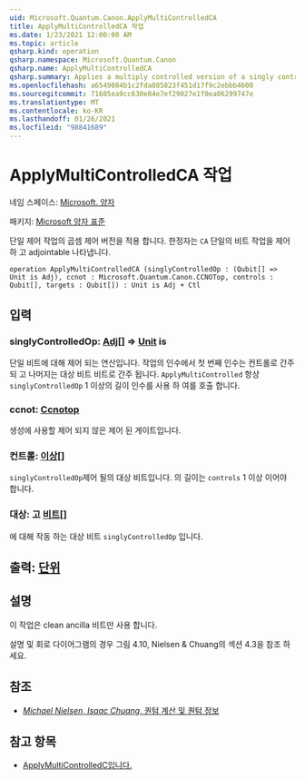 ```yaml
---
uid: Microsoft.Quantum.Canon.ApplyMultiControlledCA
title: ApplyMultiControlledCA 작업
ms.date: 1/23/2021 12:00:00 AM
ms.topic: article
qsharp.kind: operation
qsharp.namespace: Microsoft.Quantum.Canon
qsharp.name: ApplyMultiControlledCA
qsharp.summary: Applies a multiply controlled version of a singly controlled operation. The modifier `CA` indicates that the single-qubit operation is controllable and adjointable.
ms.openlocfilehash: a6549084b1c2fda885823f451d17f9c2ebbb4600
ms.sourcegitcommit: 71605ea9cc630e84e7ef29027e1f0ea06299747e
ms.translationtype: MT
ms.contentlocale: ko-KR
ms.lasthandoff: 01/26/2021
ms.locfileid: "98841689"
---
```

# <a name="applymulticontrolledca-operation"></a>ApplyMultiControlledCA 작업

네임 스페이스: [Microsoft. 양자](xref:Microsoft.Quantum.Canon)

패키지: [Microsoft 양자 표준](https://nuget.org/packages/Microsoft.Quantum.Standard)


단일 제어 작업의 곱셈 제어 버전을 적용 합니다.
한정자는 `CA` 단일의 비트 작업을 제어 하 고 adjointable 나타냅니다.

```qsharp
operation ApplyMultiControlledCA (singlyControlledOp : (Qubit[] => Unit is Adj), ccnot : Microsoft.Quantum.Canon.CCNOTop, controls : Qubit[], targets : Qubit[]) : Unit is Adj + Ctl
```


## <a name="input"></a>입력

### <a name="singlycontrolledop--qubit--unit--is-adj"></a>singlyControlledOp: [Adj](xref:microsoft.quantum.lang-ref.qubit)[] => [Unit](xref:microsoft.quantum.lang-ref.unit)  is

단일 비트에 대해 제어 되는 연산입니다.
작업의 인수에서 첫 번째 인수는 컨트롤로 간주 되 고 나머지는 대상 비트 비트로 간주 됩니다.
`ApplyMultiControlled` 항상 `singlyControlledOp` 1 이상의 길이 인수를 사용 하 여를 호출 합니다.


### <a name="ccnot--ccnotop"></a>ccnot: [Ccnotop](xref:Microsoft.Quantum.Canon.CCNOTop)

생성에 사용할 제어 되지 않은 제어 된 게이트입니다.


### <a name="controls--qubit"></a>컨트롤: [이상](xref:microsoft.quantum.lang-ref.qubit)[]

`singlyControlledOp`제어 될의 대상 비트입니다.
의 길이는 `controls` 1 이상 이어야 합니다.


### <a name="targets--qubit"></a>대상: 고 [비트](xref:microsoft.quantum.lang-ref.qubit)[]

에 대해 작동 하는 대상 비트 `singlyControlledOp` 입니다.



## <a name="output--unit"></a>출력: [단위](xref:microsoft.quantum.lang-ref.unit)



## <a name="remarks"></a>설명

이 작업은 clean ancilla  비트만 사용 합니다.

설명 및 회로 다이어그램의 경우 그림 4.10, Nielsen & Chuang의 섹션 4.3을 참조 하세요.

## <a name="references"></a>참조

- [*Michael Nielsen, Isaac Chuang*, 퀀텀 계산 및 퀀텀 정보](http://doi.org/10.1017/CBO9780511976667)

## <a name="see-also"></a>참고 항목

- [ApplyMultiControlledC입니다.](xref:Microsoft.Quantum.Canon.ApplyMultiControlledC)